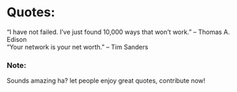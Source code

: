 
# Quotes:
“I have not failed. I’ve just found 10,000 ways that won’t work.” – Thomas A. Edison
<br/>“Your network is your net worth.” – Tim Sanders

### Note:
Sounds amazing ha? let people enjoy great quotes, contribute now!



